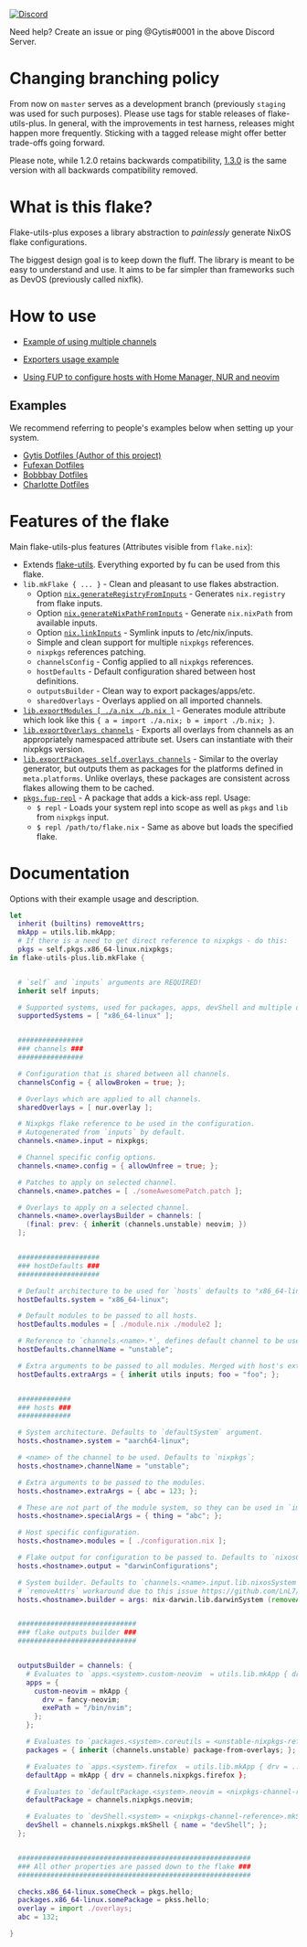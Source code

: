 
[![Discord](https://img.shields.io/discord/568306982717751326.svg?label=&logo=discord&logoColor=ffffff&color=7389D8&labelColor=6A7EC2)](https://discord.com/invite/RbvHtGa)

Need help? Create an issue or ping @Gytis#0001 in the above Discord Server.

# Changing branching policy #
From now on `master` serves as a development branch (previously `staging` was used for such purposes). Please use tags for stable releases of flake-utils-plus.
In general, with the improvements in test harness, releases might happen more frequently. Sticking with a tagged release might offer better trade-offs going forward.

Please note, while 1.2.0 retains backwards compatibility, [1.3.0](https://github.com/gytis-ivaskevicius/flake-utils-plus/releases/tag/v1.3.0) is the same version with all backwards compatibility removed.


# What is this flake? #

Flake-utils-plus exposes a library abstraction to *painlessly* generate NixOS flake configurations.

The biggest design goal is to keep down the fluff. The library is meant to be easy to understand and use. It aims to be far simpler than frameworks such as DevOS (previously called nixflk).

# How to use #

* [Example of using multiple channels](./examples/minimal-multichannel)

* [Exporters usage example](./examples/exporters)

* [Using FUP to configure hosts with Home Manager, NUR and neovim](./examples/home-manager+nur+neovim)

## Examples

We recommend referring to people's examples below when setting up your system.

- [Gytis Dotfiles (Author of this project)](https://github.com/gytis-ivaskevicius/nixfiles/blob/master/flake.nix)
- [Fufexan Dotfiles](https://github.com/fufexan/dotfiles/blob/main/flake.nix)
- [Bobbbay Dotfiles](https://github.com/Bobbbay/dotfiles/blob/master/flake.nix)
- [Charlotte Dotfiles](https://github.com/chvp/nixos-config/blob/master/flake.nix)

# Features of the flake #

Main flake-utils-plus features (Attributes visible from `flake.nix`):
- Extends [flake-utils](https://github.com/numtide/flake-utils). Everything exported by fu can be used from this flake.
- `lib.mkFlake { ... }` - Clean and pleasant to use flakes abstraction.
    - Option [`nix.generateRegistryFromInputs`](./lib/options.nix) - Generates `nix.registry` from flake inputs.
    - Option [`nix.generateNixPathFromInputs`](./lib/options.nix) - Generate `nix.nixPath` from available inputs.
    - Option [`nix.linkInputs`](./lib/options.nix) - Symlink inputs to /etc/nix/inputs.
    - Simple and clean support for multiple `nixpkgs` references.
    - `nixpkgs` references patching.
    - `channelsConfig` - Config applied to all `nixpkgs` references.
    - `hostDefaults` - Default configuration shared between host definitions.
    - `outputsBuilder` - Clean way to export packages/apps/etc.
    - `sharedOverlays` - Overlays applied on all imported channels.
- [`lib.exportModules [ ./a.nix ./b.nix ]`](./lib/exportModules.nix) - Generates module attribute which look like this `{ a = import ./a.nix; b = import ./b.nix; }`.
- [`lib.exportOverlays channels`](./lib/exportOverlays.nix) - Exports all overlays from channels as an appropriately namespaced attribute set. Users can instantiate with their nixpkgs version.
- [`lib.exportPackages self.overlays channels`](./lib/exportPackages.nix) - Similar to the overlay generator, but outputs them as packages for the platforms defined in `meta.platforms`. Unlike overlays, these packages are consistent across flakes allowing them to be cached.
- [`pkgs.fup-repl`](./lib/overlay.nix) - A package that adds a kick-ass repl. Usage:
    - `$ repl` - Loads your system repl into scope as well as `pkgs` and `lib` from `nixpkgs` input.
    - `$ repl /path/to/flake.nix` - Same as above but loads the specified flake.

# Documentation

Options with their example usage and description.

```nix
let
  inherit (builtins) removeAttrs;
  mkApp = utils.lib.mkApp;
  # If there is a need to get direct reference to nixpkgs - do this:
  pkgs = self.pkgs.x86_64-linux.nixpkgs;
in flake-utils-plus.lib.mkFlake {


  # `self` and `inputs` arguments are REQUIRED!
  inherit self inputs;

  # Supported systems, used for packages, apps, devShell and multiple other definitions. Defaults to `flake-utils.lib.defaultSystems`.
  supportedSystems = [ "x86_64-linux" ];


  ################
  ### channels ###
  ################

  # Configuration that is shared between all channels.
  channelsConfig = { allowBroken = true; };

  # Overlays which are applied to all channels.
  sharedOverlays = [ nur.overlay ];

  # Nixpkgs flake reference to be used in the configuration.
  # Autogenerated from `inputs` by default.
  channels.<name>.input = nixpkgs;

  # Channel specific config options.
  channels.<name>.config = { allowUnfree = true; };

  # Patches to apply on selected channel.
  channels.<name>.patches = [ ./someAwesomePatch.patch ];

  # Overlays to apply on a selected channel.
  channels.<name>.overlaysBuilder = channels: [
    (final: prev: { inherit (channels.unstable) neovim; })
  ];


  ####################
  ### hostDefaults ###
  ####################

  # Default architecture to be used for `hosts` defaults to "x86_64-linux".
  hostDefaults.system = "x86_64-linux";

  # Default modules to be passed to all hosts.
  hostDefaults.modules = [ ./module.nix ./module2 ];

  # Reference to `channels.<name>.*`, defines default channel to be used by hosts. Defaults to "nixpkgs".
  hostDefaults.channelName = "unstable";

  # Extra arguments to be passed to all modules. Merged with host's extraArgs.
  hostDefaults.extraArgs = { inherit utils inputs; foo = "foo"; };


  #############
  ### hosts ###
  #############

  # System architecture. Defaults to `defaultSystem` argument.
  hosts.<hostname>.system = "aarch64-linux";

  # <name> of the channel to be used. Defaults to `nixpkgs`;
  hosts.<hostname>.channelName = "unstable";

  # Extra arguments to be passed to the modules.
  hosts.<hostname>.extraArgs = { abc = 123; };

  # These are not part of the module system, so they can be used in `imports` lines without infinite recursion.
  hosts.<hostname>.specialArgs = { thing = "abc"; };

  # Host specific configuration.
  hosts.<hostname>.modules = [ ./configuration.nix ];

  # Flake output for configuration to be passed to. Defaults to `nixosConfigurations`.
  hosts.<hostname>.output = "darwinConfigurations";

  # System builder. Defaults to `channels.<name>.input.lib.nixosSystem`.
  # `removeAttrs` workaround due to this issue https://github.com/LnL7/nix-darwin/issues/319
  hosts.<hostname>.builder = args: nix-darwin.lib.darwinSystem (removeAttrs args [ "system" ]);


  #############################
  ### flake outputs builder ###
  #############################


  outputsBuilder = channels: {
    # Evaluates to `apps.<system>.custom-neovim  = utils.lib.mkApp { drv = ...; exePath = ...; };`.
    apps = {
      custom-neovim = mkApp {
        drv = fancy-neovim;
        exePath = "/bin/nvim";
      };
    };

    # Evaluates to `packages.<system>.coreutils = <unstable-nixpkgs-reference>.package-from-overlays`.
    packages = { inherit (channels.unstable) package-from-overlays; };

    # Evaluates to `apps.<system>.firefox  = utils.lib.mkApp { drv = ...; };`.
    defaultApp = mkApp { drv = channels.nixpkgs.firefox };

    # Evaluates to `defaultPackage.<system>.neovim = <nixpkgs-channel-reference>.neovim`.
    defaultPackage = channels.nixpkgs.neovim;

    # Evaluates to `devShell.<system> = <nixpkgs-channel-reference>.mkShell { name = "devShell"; };`.
    devShell = channels.nixpkgs.mkShell { name = "devShell"; };
  };


  #########################################################
  ### All other properties are passed down to the flake ###
  #########################################################

  checks.x86_64-linux.someCheck = pkgs.hello;
  packages.x86_64-linux.somePackage = pkss.hello;
  overlay = import ./overlays;
  abc = 132;

}
```
